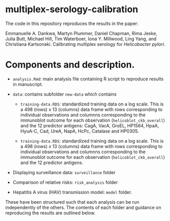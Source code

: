 # multiplex-serology-calibration

The code in this repository reproduces the results in the paper:

Emmanuelle A. Dankwa, Martyn Plummer, Daniel Chapman, Rima Jeske, Julia Butt,
Michael Hill, Tim Waterboer, Iona Y. Millwood, Ling Yang, and Christiana Kartsonaki. Calibrating multiplex serology for *Helicobacter pylori*.

# Components and description. 

* `analysis.Rmd`: main analysis file containing R script to reproduce results in manuscript.
* `data`: contains subfolder `new-data` which contains

    +  `training-data.RDS`: standardized training data on a log scale. This is a 498 (rows) x 13 (columns) data frame with rows corresponding to individual observations and columnns corresponding to the immunoblot outcome for each observation (`helicoblot_ckb_overall`) and the 12 predictor antigens: CagA, VacA, GroEL, HP1564, HpaA, HyuA-C, Cad, UreA, NapA, HcPc, Catalase and HP0305. 

    + `training-data.RDS`: standardized training data on a log scale. This is a 498 (rows) x 13 (columns) data frame with rows corresponding to individual observations and columnns corresponding to the immunoblot outcome for each observation (`helicoblot_ckb_overall`) and the 12 predictor antigens.
 
* Displaying surveillance data: `surveillance` folder
* Comparison of relative risks: `risk_analysis` folder
* Hepatitis A virus (HAV) transmission model: `model` folder. 

These have been structured such that each analysis can be run independently of the others. The contents of each folder and guidance on reproducing the results are outlined below. 
